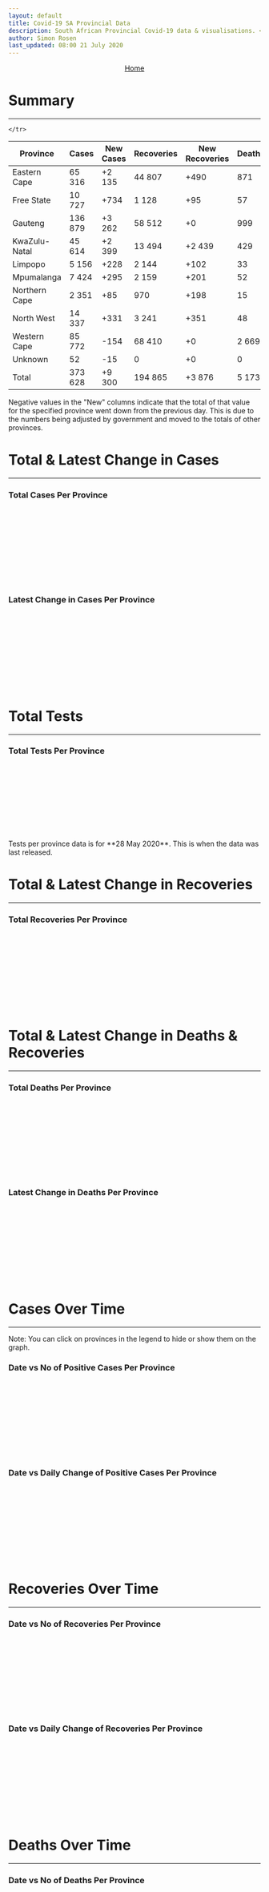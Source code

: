 ```yaml
---
layout: default
title: Covid-19 SA Provincial Data
description: South African Provincial Covid-19 data & visualisations. <br>Contains data for confirmed cases, tests, recoveries and deaths by province.
author: Simon Rosen
last_updated: 08:00 21 July 2020
---
```


<center><a href="/" class="btn alt_btn_col">Home</a></center>

# Summary
___

<table>
<thead>
	<tr class="header">
		<th>Province</th>
		<th>Cases</th>
		<th>New Cases</th>
		<th>Recoveries</th>
		<th>New Recoveries</th>
		<th>Deaths</th>
		<th>New Deaths</th>

	</tr>
</thead>
<tbody>
	<tr>
		<td class="index" markdown="span">Eastern Cape</td>
		<td  markdown="span">65 316</td>
		<td  markdown="span">+2 135</td>
		<td  markdown="span">44 807</td>
		<td  markdown="span">+490</td>
		<td  markdown="span">871</td>
		<td  markdown="span">+46</td>
	</tr>
	<tr>
		<td class="index" markdown="span">Free State</td>
		<td  markdown="span">10 727</td>
		<td  markdown="span">+734</td>
		<td  markdown="span">1 128</td>
		<td  markdown="span">+95</td>
		<td  markdown="span">57</td>
		<td  markdown="span">+10</td>
	</tr>
	<tr>
		<td class="index" markdown="span">Gauteng</td>
		<td  markdown="span">136 879</td>
		<td  markdown="span">+3 262</td>
		<td  markdown="span">58 512</td>
		<td  markdown="span">+0</td>
		<td  markdown="span">999</td>
		<td  markdown="span">+13</td>
	</tr>
	<tr>
		<td class="index" markdown="span">KwaZulu-Natal</td>
		<td  markdown="span">45 614</td>
		<td  markdown="span">+2 399</td>
		<td  markdown="span">13 494</td>
		<td  markdown="span">+2 439</td>
		<td  markdown="span">429</td>
		<td  markdown="span">+13</td>
	</tr>
	<tr>
		<td class="index" markdown="span">Limpopo</td>
		<td  markdown="span">5 156</td>
		<td  markdown="span">+228</td>
		<td  markdown="span">2 144</td>
		<td  markdown="span">+102</td>
		<td  markdown="span">33</td>
		<td  markdown="span">+0</td>
	</tr>
	<tr>
		<td class="index" markdown="span">Mpumalanga</td>
		<td  markdown="span">7 424</td>
		<td  markdown="span">+295</td>
		<td  markdown="span">2 159</td>
		<td  markdown="span">+201</td>
		<td  markdown="span">52</td>
		<td  markdown="span">+8</td>
	</tr>
	<tr>
		<td class="index" markdown="span">Northern Cape</td>
		<td  markdown="span">2 351</td>
		<td  markdown="span">+85</td>
		<td  markdown="span">970</td>
		<td  markdown="span">+198</td>
		<td  markdown="span">15</td>
		<td  markdown="span">+0</td>
	</tr>
	<tr>
		<td class="index" markdown="span">North West</td>
		<td  markdown="span">14 337</td>
		<td  markdown="span">+331</td>
		<td  markdown="span">3 241</td>
		<td  markdown="span">+351</td>
		<td  markdown="span">48</td>
		<td  markdown="span">+0</td>
	</tr>
	<tr>
		<td class="index" markdown="span">Western Cape</td>
		<td  markdown="span">85 772</td>
		<td  markdown="span">-154</td>
		<td  markdown="span">68 410</td>
		<td  markdown="span">+0</td>
		<td  markdown="span">2 669</td>
		<td  markdown="span">+50</td>
	</tr>
	<tr>
		<td class="index" markdown="span">Unknown</td>
		<td  markdown="span">52</td>
		<td  markdown="span">-15</td>
		<td  markdown="span">0</td>
		<td  markdown="span">+0</td>
		<td  markdown="span">0</td>
		<td  markdown="span">+0</td>
	</tr>
	<tr>
		<td class="index total" markdown="span">Total</td>
		<td class="total" markdown="span">373 628</td>
		<td class="total" markdown="span">+9 300</td>
		<td class="total" markdown="span">194 865</td>
		<td class="total" markdown="span">+3 876</td>
		<td class="total" markdown="span">5 173</td>
		<td class="total" markdown="span">+140</td>
	</tr>
</tbody>
</table>
Negative values in the "New" columns indicate that the total of that value for the specified province went down from the previous
day. This is due to the numbers being adjusted by government and moved to the totals of other provinces.

# Total & Latest Change in Cases

___

### Total Cases Per Province
<div class="iframeDiv" align="center">
    <iframe class="lazy pieChart" data-src="tot_cases_per_province.html" scrolling="no" frameborder="0"></iframe>
</div>

### Latest Change in Cases Per Province
<div class="iframeDiv" align="center">
    <iframe class="lazy pieChart" data-src="latest_change_cases_per_province.html" scrolling="no" frameborder="0"></iframe>
</div>

# Total Tests
___

### Total Tests Per Province
<div class="iframeDiv" align="center">
    <iframe class="lazy pieChart" data-src="tot_tests_per_province.html" scrolling="no" frameborder="0"></iframe>
</div>
Tests per province data is for **28 May 2020**. This is when the data was last released.

# Total & Latest Change in Recoveries

___

### Total Recoveries Per Province
<div class="iframeDiv" align="center">
    <iframe class="lazy pieChart" data-src="tot_recovered_per_province.html" scrolling="no" frameborder="0"></iframe>
</div>
<!--
### Latest Change in Recoveries Per Province
<div class="iframeDiv" align="center">
    <iframe class="lazy pieChart" data-src="tot_recovered_per_province.html" scrolling="no" frameborder="0"></iframe>
</div>
-->

# Total & Latest Change in Deaths & Recoveries
___

### Total Deaths Per Province
<div class="iframeDiv" align="center">
    <iframe class="lazy pieChart" data-src="tot_deaths_per_province.html" scrolling="no" frameborder="0"></iframe>
</div>

### Latest Change in Deaths Per Province
<div class="iframeDiv" align="center">
    <iframe class="lazy pieChart" data-src="latest_change_deaths_per_province.html" scrolling="no" frameborder="0"></iframe>
</div>

# Cases Over Time
___
Note: You can click on provinces in the legend to hide or show them on the graph.
### Date vs No of Positive Cases Per Province
<div class="iframeDiv" align="center">
    <iframe class="lazy" data-src="date_vs_cases_per_province.html" scrolling="no" frameborder="0"></iframe>
</div>

### Date vs Daily Change of Positive Cases Per Province
<div class="iframeDiv" align="center">
    <iframe class="lazy" data-src="date_vs_daily_cases_per_province.html" scrolling="no" frameborder="0"></iframe>
</div>

# Recoveries Over Time
___
### Date vs No of Recoveries Per Province
<div class="iframeDiv" align="center">
    <iframe class="lazy" data-src="date_vs_recoveries_per_province.html" scrolling="no" frameborder="0"></iframe>
</div>

### Date vs Daily Change of Recoveries Per Province
<div class="iframeDiv" align="center">
    <iframe class="lazy" data-src="date_vs_daily_recoveries_per_province.html" scrolling="no" frameborder="0"></iframe>
</div>

# Deaths Over Time
___
### Date vs No of Deaths Per Province
<div class="iframeDiv" align="center">
    <iframe class="lazy" data-src="date_vs_deaths_per_province.html" scrolling="no" frameborder="0"></iframe>
</div>

### Date vs Daily Change of Deaths Per Province
<div class="iframeDiv" align="center">
    <iframe class="lazy" data-src="date_vs_daily_deaths_per_province.html" scrolling="no" frameborder="0"></iframe>
</div>